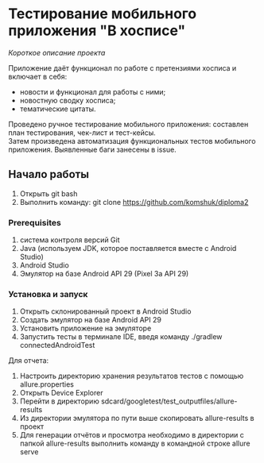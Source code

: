 # Тестирование мобильного приложения "В хосписе"

*Короткое описание проекта*

Приложение даёт функционал по работе с претензиями хосписа и включает в себя:
- новости и функционал для работы с ними;
- новостную сводку хосписа;
- тематические цитаты.

Проведено ручное тестирование мобильного приложения: составлен план тестирования, чек-лист и тест-кейсы.  
Затем произведена автоматизация функциональных тестов мобильного приложения. 
Выявленные баги занесены в issue.

## Начало работы
1. Открыть git bash 
1. Выполнить команду: git clone https://github.com/komshuk/diploma2

### Prerequisites
1. система контроля версий Git
1. Java (используем JDK, которое поставляется вместе с Android Studio)
1. Android Studio
1. Эмулятор на базе Android API 29 (Pixel 3а API 29)

### Установка и запуск
1. Открыть склонированный проект в Android Studio
1. Создать эмулятор на базе Android API 29
1. Установить приложение на эмуляторе
1. Запустить тесты в терминале IDE, введя команду ./gradlew connectedAndroidTest

Для отчета:
1. Настроить директорию хранения результатов тестов с помощью allure.properties
2. Открыть Device Explorer
3. Перейти в директорию sdcard/googletest/test_outputfiles/allure-results 
4. Из директории эмулятора по пути выше скопировать allure-results в проект 
5. Для генерации отчётов и просмотра необходимо в директории с папкой allure-results выполнить команду в командной строке allure serve


